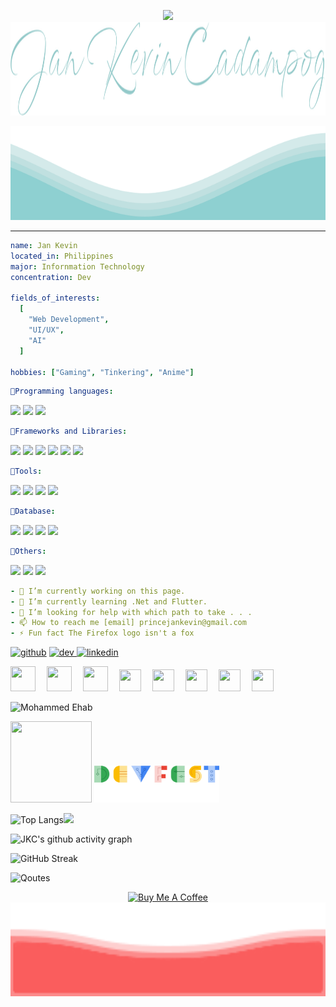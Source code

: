  

<!--![](https://user-images.githubusercontent.com/38730960/155279704-c707042b-8892-4562-81aa-5acd0f48ce65.png)-->
<p align="center">
<img height="40" src="https://user-images.githubusercontent.com/38730960/155831380-6b196bd5-ca12-4fe7-aed8-8dddac8b0404.gif"/> 


<img src="https://raw.githubusercontent.com/iamprincejkc/iamprincejkc/c4eab0381d326aa18cfc8f27b3e427ea1ba8a7d0/jkc.svg" width="100%" height="150"/>

</p>	
<img src="https://raw.githubusercontent.com/iamprincejkc/iamprincejkc/5a9c67dd35506edc7b8b2bbeeac48354434eda7c/waves.svg" width="100%" height="150">

-----------------------------------------------------------------------------------------------------------------------

 ```yaml
 name: Jan Kevin
 located_in: Philippines
 major: Infornmation Technology
 concentration: Dev
 
 fields_of_interests:
   [
     "Web Development",
     "UI/UX",
     "AI"
   ]
 
 hobbies: ["Gaming", "Tinkering", "Anime"]
```

 ```yaml
💎Programming languages:
```
<p>
  <img src="https://img.shields.io/badge/C%23-239120?style=for-the-badge&logo=c-sharp&logoColor=white" />
  <img src="https://img.shields.io/badge/Dart-white?style=for-the-badge&logo=dart&logoColor=0175C2" />
  <img src="https://img.shields.io/badge/JavaScript-black?style=for-the-badge&logo=javascript&logoColor=F7DF1E" />
</p>

 ```yaml
💎Frameworks and Libraries:
```
<p>
  <img src="https://img.shields.io/badge/.NET-512BD4?style=for-the-badge&logo=dotnet&logoColor=white" />
  <img src="https://img.shields.io/badge/Xamarin-0078D4?style=for-the-badge&logo=Xamarin&logoColor=white" />
  <img src="https://img.shields.io/badge/jQuery-0769AD?style=for-the-badge&logo=jquery&logoColor=white" />
  <img src="https://img.shields.io/badge/AngularJS-E23237?style=for-the-badge&logo=angularjs&logoColor=white" />
  <img src="https://img.shields.io/badge/Flutter-02569B?style=for-the-badge&logo=flutter&logoColor=white" />
  <img src="https://img.shields.io/badge/Bootstrap-563D7C?style=for-the-badge&logo=bootstrap&logoColor=white" />
</p>

 ```yaml
💎Tools:
```
<p>
  <img src="https://img.shields.io/badge/Visual_Studio-5C2D91?style=for-the-badge&logo=visual%20studio&logoColor=white" />
  <img src="https://img.shields.io/badge/Visual_Studio_Code-0078D4?style=for-the-badge&logo=visual%20studio%20code&logoColor=white" />
  <img src="https://img.shields.io/badge/sublime_text-%23575757.svg?&style=for-the-badge&logo=sublime-text&logoColor=important" />
  <img src="https://img.shields.io/badge/postman-E34F26?style=for-the-badge&logo=postman&logoColor=white" />
</p>

 ```yaml
💎Database:
```
<p>
  <img src="https://img.shields.io/badge/MSSQL-CC2927?style=for-the-badge&logo=microsoft%20sql%20server&logoColor=white" />
  <img src="https://img.shields.io/badge/mysql-white?style=for-the-badge&logo=mysql&logoColor=blue" />
  <img src="https://img.shields.io/badge/SQLite-07405E?style=for-the-badge&logo=sqlite&logoColor=white" />
  <img src="https://img.shields.io/badge/mongodb-black?style=for-the-badge&logo=mongodb&logoColor=00FF00" />
</p>

 ```yaml
💎Others:
```
<p>
  <img src="https://img.shields.io/badge/json-5E5C5C?style=for-the-badge&logo=json&logoColor=white" />
  <img src="https://img.shields.io/badge/HTML5-E34F26?style=for-the-badge&logo=html5&logoColor=white" />
  <img src="https://img.shields.io/badge/CSS3-1572B6?style=for-the-badge&logo=css3&logoColor=white" />
</p>

 ```yaml
- 🔭 I’m currently working on this page. 
- 🌱 I’m currently learning .Net and Flutter. 
- 🤔 I’m looking for help with which path to take . . . 
- 📫 How to reach me [email] princejankevin@gmail.com 
- ⚡ Fun fact The Firefox logo isn't a fox
```


<a href='https://github.com/iamprincejkc'><img src='https://cdn.simpleicons.org/github/white' alt='github' height='120'/></a>  <a href='https://dev.to/iamprincejkc'><img src='https://cdn.simpleicons.org/devdotto/white' alt='dev' height='120'/>  </a>  <a href='https://www.linkedin.com/'><img src='https://cdn.simpleicons.org/linkedin/white' alt='linkedin' height='120'></a>  

<a href='https://github.com/iamprincejkc'><img src='https://user-images.githubusercontent.com/38730960/155440721-acd91826-4366-41e3-bf3a-6879f0f72f2c.gif' width='40' height='40'></a> 
<a href='https://github.com/iamprincejkc'><img src='https://user-images.githubusercontent.com/38730960/155440728-9a7d8fea-95f8-40db-b49a-36a9793bb6fb.gif' width='40' height='40'></a> 
<a href='https://github.com/iamprincejkc'><img src='https://user-images.githubusercontent.com/38730960/155440733-3e89216e-6f1b-498c-b4f1-e4c43b5d96fa.gif' width='40' height='40'></a> 
<a href='https://github.com/iamprincejkc'><img src='https://user-images.githubusercontent.com/38730960/155440753-870f15a0-409d-4e0d-9fdd-690654decdf7.gif' width='35' height='35'></a> 
<a href='https://github.com/iamprincejkc'><img src='https://user-images.githubusercontent.com/38730960/155440761-1193ab52-8180-4012-bcd3-50b5fba91669.gif' width='35' height='35'></a> 
<a href='https://github.com/iamprincejkc'><img src='https://user-images.githubusercontent.com/38730960/155440773-55cef6cd-d65a-4915-811a-c042c41b6206.gif' width='35' height='35'></a> 
<a href='https://github.com/iamprincejkc'><img src='https://user-images.githubusercontent.com/38730960/155440739-68f2db6c-cc3a-4ba5-bc81-e98b61450211.gif' width='35' height='35'></a> 
<a href='https://github.com/iamprincejkc'><img src='https://user-images.githubusercontent.com/38730960/155440748-021f6605-7885-4e3d-86f1-a70eece75935.gif' width='35' height='35'></a> 

<p align="left"><img src="https://github-profile-trophy.vercel.app/?username=iamprincejkc&theme=onedark&row=1&column=6&no-frame=true" alt="Mohammed Ehab" /></p>

<a href='https://github.com/iamprincejkc'><img src='https://developers.google.com/static/profile/badges/events/community/devfest/2022/attendee/badge.svg' width='130' height='130'></a> <a href='https://github.com/iamprincejkc'><img src='https://raw.githubusercontent.com/iamprincejkc/iamprincejkc/2974647cac59273df94e1c9439c6f8a5a976567a/devfest2019.svg' width='200'></a> 


![Top Langs](https://github-readme-stats.vercel.app/api/top-langs/?username=iamprincejkc&langs_count=8&layout=compact&theme=github_dark&title_color=fff&text_color=fff)![](https://github-readme-stats.vercel.app/api?username=iamprincejkc&theme=github_dark&show_icons=true)  

![JKC's github activity graph](https://github-readme-activity-graph.vercel.app/graph?username=iamprincejkc&theme=react-dark&custom_title=J%20K%20C&hide_border=true)

![GitHub Streak](https://github-readme-streak-stats.herokuapp.com/?user=iamprincejkc&theme=dark)

![Qoutes](https://quotes-github-readme.vercel.app/api?type=horizontal&theme=dark)

<p align="center">
<a href="https://www.buymeacoffee.com/iamprincejkc" target="_blank"><img src="https://cdn.buymeacoffee.com/buttons/v2/default-red.png" alt="Buy Me A Coffee" width="150" ></a>
<!--<img src="https://user-images.githubusercontent.com/38730960/155287438-73103d01-8e27-466a-b776-8a10c91608ac.gif" width="100%" height="150">-->
<img src="https://raw.githubusercontent.com/iamprincejkc/iamprincejkc/a9e9cb682177db7089b5e1960d96ac4c2c59bf39/footerwave.svg" width="100%" height="150">
</p>	
